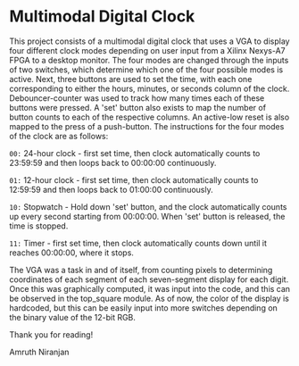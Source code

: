 # Multimodal Digital Clock
This project consists of a multimodal digital clock that uses a VGA to display four different clock modes depending on user input from a Xilinx Nexys-A7 FPGA
to a desktop monitor. The four modes are changed through the inputs of two switches, which determine which one of the four possible modes is active. Next, 
three buttons are used to set the time, with each one corresponding to either the hours, minutes, or seconds column of the clock. Debouncer-counter was used to 
track how many times each of these buttons were pressed. A 'set' button also exists to map the number of button counts to each of the respective columns. An active-low 
reset is also mapped to the press of a push-button. The instructions for the four modes of the clock are as follows:

`00:` 24-hour clock - first set time, then clock automatically counts to 23:59:59 and then loops back to 00:00:00 continuously.

`01:` 12-hour clock - first set time, then clock automatically counts to 12:59:59 and then loops back to 01:00:00 continuously.

`10:` Stopwatch - Hold down 'set' button, and the clock automatically counts up every second starting from 00:00:00. When 'set' button is released, the time is stopped.

`11:` Timer - first set time, then clock automatically counts down until it reaches 00:00:00, where it stops.

The VGA was a task in and of itself, from counting pixels to determining coordinates of each segment of each seven-segment display for each digit. Once this was 
graphically computed, it was input into the code, and this can be observed in the top_square module. As of now, the color of the display is hardcoded, but this can
be easily input into more switches depending on the binary value of the 12-bit RGB.

Thank you for reading!

Amruth Niranjan
